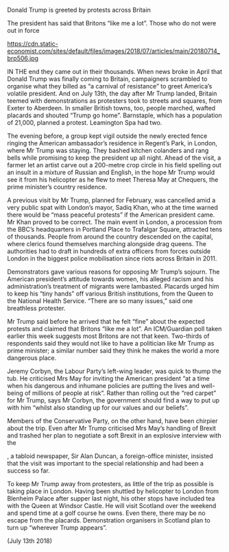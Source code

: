 Donald Trump is greeted by protests across Britain

The president has said that Britons “like me a lot”. Those who do not were out in force

https://cdn.static-economist.com/sites/default/files/images/2018/07/articles/main/20180714_brp506.jpg

IN THE end they came out in their thousands. When news broke in April that Donald Trump was finally coming to Britain, campaigners scrambled to organise what they billed as “a carnival of resistance” to greet America’s volatile president. And on July 13th, the day after Mr Trump landed, Britain teemed with demonstrations as protesters took to streets and squares, from Exeter to Aberdeen. In smaller British towns, too, people marched, wafted placards and shouted “Trump go home”. Barnstaple, which has a population of 21,000, planned a protest. Leamington Spa had two. 

The evening before, a group kept vigil outside the newly erected fence ringing the American ambassador’s residence in Regent’s Park, in London, where Mr Trump was staying. They bashed kitchen colanders and rang bells while promising to keep the president up all night. Ahead of the visit, a farmer let an artist carve out a 200-metre crop circle in his field spelling out an insult in a mixture of Russian and English, in the hope Mr Trump would see it from his helicopter as he flew to meet Theresa May at Chequers, the prime minister’s country residence.

A previous visit by Mr Trump, planned for February, was cancelled amid a very public spat with London’s mayor, Sadiq Khan, who at the time warned there would be “mass peaceful protests” if the American president came. Mr Khan proved to be correct. The main event in London, a procession from the BBC’s headquarters in Portland Place to Trafalgar Square, attracted tens of thousands. People from around the country descended on the capital, where clerics found themselves marching alongside drag queens. The authorities had to draft in hundreds of extra officers from forces outside London in the biggest police mobilisation since riots across Britain in 2011.

Demonstrators gave various reasons for opposing Mr Trump’s sojourn. The American president’s attitude towards women, his alleged racism and his administration’s treatment of migrants were lambasted. Placards urged him to keep his “tiny hands” off various British institutions, from the Queen to the National Health Service. “There are so many issues,” said one breathless protester.

Mr Trump said before he arrived that he felt “fine” about the expected protests and claimed that Britons “like me a lot”. An ICM/Guardian poll taken earlier this week suggests most Britons are not that keen. Two-thirds of respondents said they would not like to have a politician like Mr Trump as prime minister; a similar number said they think he makes the world a more dangerous place.

Jeremy Corbyn, the Labour Party’s left-wing leader, was quick to thump the tub. He criticised Mrs May for inviting the American president “at a time when his dangerous and inhumane policies are putting the lives and well-being of millions of people at risk”. Rather than rolling out the “red carpet” for Mr Trump, says Mr Corbyn, the government should find a way to put up with him “whilst also standing up for our values and our beliefs”.

Members of the Conservative Party, on the other hand, have been chirpier about the trip. Even after Mr Trump criticised Mrs May’s handling of Brexit and trashed her plan to negotiate a soft Brexit in an explosive interview with the 

, a tabloid newspaper, Sir Alan Duncan, a foreign-office minister, insisted that the visit was important to the special relationship and had been a success so far.

To keep Mr Trump away from protesters, as little of the trip as possible is taking place in London. Having been shuttled by helicopter to London from Blenheim Palace after supper last night, his other stops have included tea with the Queen at Windsor Castle. He will visit Scotland over the weekend and spend time at a golf course he owns. Even there, there may be no escape from the placards. Demonstration organisers in Scotland plan to turn up “wherever Trump appears”.

 (July 13th 2018)
